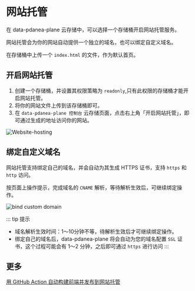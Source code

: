 
# 网站托管

在 data-pdanea-plane 云存储中，可以选择一个存储桶开启网站托管服务。

网站托管会为你的网站自动提供一个独立的域名，也可以绑定自定义域名。

在存储桶中上传一个 `index.html` 的文件，作为默认首页。


## 开启网站托管

1. 创建一个存储桶，并设置其权限策略为 `readonly`,只有此权限的存储桶才能开启网站托管。
2. 将你的网站文件上传到该存储桶即可。
3. 在 `data-pdanea-plane 控制台` 云存储页面，点击右上角「开启网站托管」，即可通过生成的地址访问你的网站。

![Website-hosting](website-hosting-0.png)


## 绑定自定义域名

网站托管支持绑定自己的域名，并会自动为其生成 HTTPS 证书，支持 `https` 和 `http` 访问。

按页面上操作提示，完成域名的 `CNAME` 解析，等待解析生效后，可继续绑定操作。

![bind custom domain](website-hosting-domain.png)

::: tip 提示
- 域名解析生效时间：1～10分钟不等，待解析生效后才可继续绑定操作。
- 绑定自己的域名后，data-pdanea-plane 将会自动为您的域名配置 `SSL` 证书，这个过程可能会有 1～2 分钟，之后即可通过 `https` 进行访问
:::



## 更多

[用 GitHub Action 自动构建前端并发布到网站托管](/zh/examples/website-hosting-ci-cd.md)